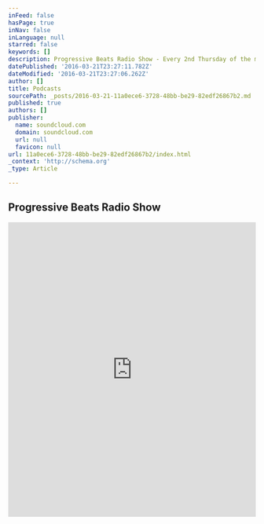 ```yaml
---
inFeed: false
hasPage: true
inNav: false
inLanguage: null
starred: false
keywords: []
description: Progressive Beats Radio Show - Every 2nd Thursday of the month
datePublished: '2016-03-21T23:27:11.782Z'
dateModified: '2016-03-21T23:27:06.262Z'
author: []
title: Podcasts
sourcePath: _posts/2016-03-21-11a0ece6-3728-48bb-be29-82edf26867b2.md
published: true
authors: []
publisher:
  name: soundcloud.com
  domain: soundcloud.com
  url: null
  favicon: null
url: 11a0ece6-3728-48bb-be29-82edf26867b2/index.html
_context: 'http://schema.org'
_type: Article

---
```

## Progressive Beats Radio Show

<iframe width="100%" height="600" scrolling="no" frameborder="no" src="https://w.soundcloud.com/player/?url=https%3A//api.soundcloud.com/playlists/159098973&amp;auto_play=false&amp;hide_related=false&amp;show_comments=true&amp;show_user=true&amp;show_reposts=false&amp;visual=true" style=""></iframe>